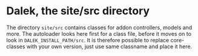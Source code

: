 Dalek, the site/src directory
=========================

The directory `site/src` contains classes for addon controllers, models and more. The autoloader 
looks here first for a class file, before it moves on to look in `DALEK_INSTALL_PATH/src`. It is 
therefore possible to replace core-classes with your own version, just use same classname and 
place it here.